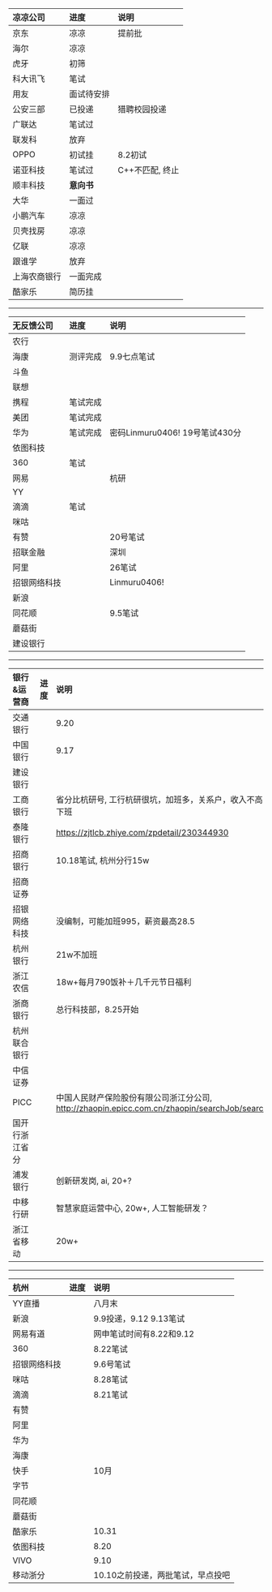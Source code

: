 | 凉凉公司 | 进度 | 说明 |
| :-----| :----- | :----- |
| 京东 | 凉凉 | 提前批 |
| 海尔 | 凉凉 |  |
| 虎牙 | 初筛 |  |
| 科大讯飞 | 笔试 |  |
|用友 | 面试待安排|  |
| 公安三部 | 已投递 | 猎聘校园投递 |
| 广联达 | 笔试过 |  |
| 联发科 | 放弃 |  |
| OPPO | 初试挂 | 8.2初试 |
| 诺亚科技 | 笔试过 | C++不匹配, 终止 |
| 顺丰科技 | **意向书** |  |
| 大华 | 一面过 |  |
| 小鹏汽车 | 凉凉 |  |
| 贝壳找房 | 凉凉|  |
| 亿联 | 凉凉 |   |
| 跟谁学 | 放弃 |   |
| 上海农商银行 | 一面完成 |   |
| 酷家乐 | 简历挂 |  |

------------------------------
| 无反馈公司 | 进度 | 说明 |
| :-----| :----- | :----- |
| 农行 |  |  |
| 海康 | 测评完成 | 9.9七点笔试 |
| 斗鱼 |  |  |
| 联想 |  |  |
| 携程 | 笔试完成 |  |
| 美团 | 笔试完成 |  |
| 华为 | 笔试完成 | 密码Linmuru0406!  19号笔试430分 |
| 依图科技 |  |  |
| 360 | 笔试 |  |
| 网易 |  | 杭研 |
| YY |  |  |
| 滴滴 | 笔试 |  |
| 咪咕 |  |  |
| 有赞 |  | 20号笔试 |
| 招联金融 |  | 深圳 |
| 阿里 |  |  26笔试|
| 招银网络科技 |  | Linmuru0406!  |  
| 新浪 |  |  |
| 同花顺 |  | 9.5笔试 |
| 蘑菇街 |  |  |
| 建设银行 |  |  |


------------------------------
| 银行&运营商 | 进度 | 说明 |
| :-----| :----- | :----- |
| 交通银行 |  | 9.20 |
| 中国银行 |  | 9.17 |
| 建设银行 |  |      |
| 工商银行 |  |  省分比杭研号, 工行杭研很坑，加班多，关系户，收入不高，八点后下班 |
| 泰隆银行 |  | https://zjtlcb.zhiye.com/zpdetail/230344930 |
| 招商银行 |  | 10.18笔试, 杭州分行15w |
| 招商证券 |  |  |
| 招银网络科技 |  | 没编制，可能加班995，薪资最高28.5 |
| 杭州银行 |  |  21w不加班 |
| 浙江农信 |  | 18w+每月790饭补＋几千元节日福利 |
| 浙商银行 |  | 总行科技部，8.25开始 |
| 杭州联合银行 |  |  |
| 中信证券 |  |  |
| PICC |  | 中国人民财产保险股份有限公司浙江分公司, http://zhaopin.epicc.com.cn/zhaopin/searchJob/searchJob.jsp |
| 国开行浙江省分 |  |  |
| 浦发银行 |  | 创新研发岗, ai, 20+? |
| 中移行研 |  | 智慧家庭运营中心, 20w+, 人工智能研发？ |
| 浙江省移动 |  | 20w+ |


------------------------------
| 杭州 | 进度 | 说明 |
| :-----| :----- | :----- |
| YY直播 |  | 八月末 |
| 新浪 |  | 9.9投递，9.12  9.13笔试 |
| 网易有道 |  |  网申笔试时间有8.22和9.12 |
| 360 |  | 8.22笔试 |
| 招银网络科技 |  | 9.6号笔试 |
| 咪咕 |  | 8.28笔试 |
| 滴滴 |  | 8.21笔试 |
| 有赞 |  |  |
| 阿里 |  |  |
| 华为 |  |  |
| 海康 |  |  |
| 快手 |  | 10月 |
| 字节 |  |  |
| 同花顺 |  |  |
| 蘑菇街 |  |  |
| 酷家乐 |  | 10.31 |
| 依图科技 |  | 8.20 |
| VIVO |  | 9.10 |
| 移动浙分 |  | 10.10之前投递，两批笔试，早点投吧 |



